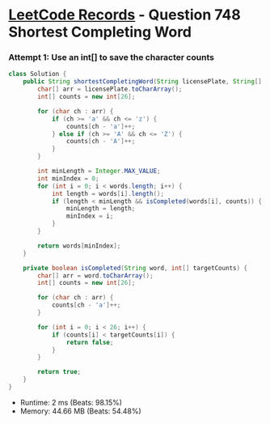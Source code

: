 # [LeetCode Records](../../README.md) - Question 748 Shortest Completing Word

### Attempt 1: Use an int[] to save the character counts
```java
class Solution {
    public String shortestCompletingWord(String licensePlate, String[] words) {
        char[] arr = licensePlate.toCharArray();
        int[] counts = new int[26];

        for (char ch : arr) {
            if (ch >= 'a' && ch <= 'z') {
                counts[ch - 'a']++;
            } else if (ch >= 'A' && ch <= 'Z') {
                counts[ch - 'A']++;
            }
        }

        int minLength = Integer.MAX_VALUE;
        int minIndex = 0;
        for (int i = 0; i < words.length; i++) {
            int length = words[i].length();
            if (length < minLength && isCompleted(words[i], counts)) {
                minLength = length;
                minIndex = i;
            }
        }

        return words[minIndex];
    }

    private boolean isCompleted(String word, int[] targetCounts) {
        char[] arr = word.toCharArray();
        int[] counts = new int[26];

        for (char ch : arr) {
            counts[ch - 'a']++;
        }

        for (int i = 0; i < 26; i++) {
            if (counts[i] < targetCounts[i]) {
                return false;
            }
        }

        return true;
    }
}
```
- Runtime: 2 ms (Beats: 98.15%)
- Memory: 44.66 MB (Beats: 54.48%)

<br>
